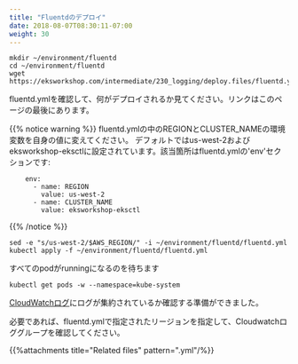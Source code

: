 ```yaml
---
title: "Fluentdのデプロイ"
date: 2018-08-07T08:30:11-07:00
weight: 30
---
```


```
mkdir ~/environment/fluentd
cd ~/environment/fluentd
wget https://eksworkshop.com/intermediate/230_logging/deploy.files/fluentd.yml
```
<!--
Explore the fluentd.yml to see what is being deployed. There is a link at the bottom of this page. The Fluentd log agent configuration is located in the Kubernetes ConfigMap. Fluentd will be deployed as a DaemonSet, i.e. one pod per worker node. In our case, a 3 node cluster is used and so 3 pods will be shown in the output when we deploy.
-->
fluentd.ymlを確認して、何がデプロイされるか見てください。リンクはこのページの最後にあります。

<!--
{{% notice warning %}}
Update REGION and CLUSTER_NAME environment variables in fluentd.yml to the ones for your values. Currently, they are set to us-west-2 and eksworkshop-eksctl by default. Adjust this change in the 'env' section of the fluentd.yml file:
-->
{{% notice warning %}}
fluentd.ymlの中のREGIONとCLUSTER_NAMEの環境変数を自身の値に変えてください。 デフォルトではus-west-2およびeksworkshop-eksctlに設定されています。該当箇所はfluentd.ymlの'env'セクションです:

        env:
          - name: REGION
            value: us-west-2
          - name: CLUSTER_NAME
            value: eksworkshop-eksctl
            
{{% /notice %}}

```
sed -e "s/us-west-2/$AWS_REGION/" -i ~/environment/fluentd/fluentd.yml
kubectl apply -f ~/environment/fluentd/fluentd.yml
```

<!--
Watch for all of the pods to change to running status
-->
すべてのpodがrunningになるのを待ちます

```
kubectl get pods -w --namespace=kube-system
```

<!--
We are now ready to check that logs are arriving in [CloudWatch Logs](https://console.aws.amazon.com/cloudwatch/home?#logStream:group=/eks/eksworkshop-eksctl/containers)
-->
[CloudWatchログ](https://console.aws.amazon.com/cloudwatch/home?#logStream:group=/eks/eksworkshop-eksctl/containers)にログが集約されているか確認する準備ができました。

<!--
Select the region that is mentioned in fluentd.yml to browse the Cloudwatch Log Group if required.
-->
必要であれば、fluentd.ymlで指定されたリージョンを指定して、Cloudwatchロググループを確認してください。

{{%attachments title="Related files" pattern=".yml"/%}}
